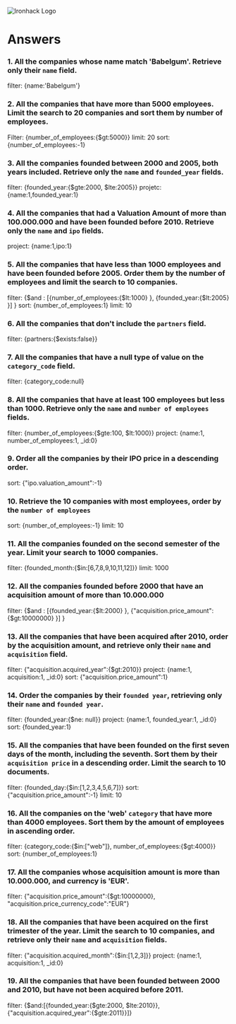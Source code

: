 ![Ironhack Logo](https://i.imgur.com/1QgrNNw.png)

# Answers

### 1. All the companies whose name match 'Babelgum'. Retrieve only their `name` field.

filter: {name:'Babelgum'}

### 2. All the companies that have more than 5000 employees. Limit the search to 20 companies and sort them by **number of employees**.

Filter: {number_of_employees:{$gt:5000}}
limit: 20
sort: {number_of_employees:-1}

### 3. All the companies founded between 2000 and 2005, both years included. Retrieve only the `name` and `founded_year` fields.

filter: {founded_year:{$gte:2000, $lte:2005}}
projetc: {name:1,founded_year:1}

### 4. All the companies that had a Valuation Amount of more than 100.000.000 and have been founded before 2010. Retrieve only the `name` and `ipo` fields.

project: {name:1,ipo:1}

### 5. All the companies that have less than 1000 employees and have been founded before 2005. Order them by the number of employees and limit the search to 10 companies.

filter: {$and : [{number_of_employees:{$lt:1000} }, {founded_year:{$lt:2005} }] }
sort: {number_of_employees:1}
limit: 10

### 6. All the companies that don't include the `partners` field.

filter: {partners:{$exists:false}}

### 7. All the companies that have a null type of value on the `category_code` field.

filter: {category_code:null}


### 8. All the companies that have at least 100 employees but less than 1000. Retrieve only the `name` and `number of employees` fields.

filter: {number_of_employees:{$gte:100, $lt:1000}}
project: {name:1, number_of_employees:1, _id:0}

### 9. Order all the companies by their IPO price in a descending order.

sort: {"ipo.valuation_amount":-1}

### 10. Retrieve the 10 companies with most employees, order by the `number of employees`

sort: {number_of_employees:-1}
limit: 10

### 11. All the companies founded on the second semester of the year. Limit your search to 1000 companies.

filter: {founded_month:{$in:[6,7,8,9,10,11,12]}}
limit: 1000

### 12. All the companies founded before 2000 that have an acquisition amount of more than 10.000.000

filter: {$and : [{founded_year:{$lt:2000} }, {"acquisition.price_amount":{$gt:10000000} }] }

### 13. All the companies that have been acquired after 2010, order by the acquisition amount, and retrieve only their `name` and `acquisition` field.

filter: {"acquisition.acquired_year":{$gt:2010}}
project: {name:1, acquisition:1, _id:0}
sort: {"acquisition.price_amount":1}

### 14. Order the companies by their `founded year`, retrieving only their `name` and `founded year`.

filter: {founded_year:{$ne: null}}
project: {name:1, founded_year:1, _id:0}
sort: {founded_year:1}

### 15. All the companies that have been founded on the first seven days of the month, including the seventh. Sort them by their `acquisition price` in a descending order. Limit the search to 10 documents.

filter: {founded_day:{$in:[1,2,3,4,5,6,7]}}
sort: {"acquisition.price_amount":-1}
limit: 10

### 16. All the companies on the 'web' `category` that have more than 4000 employees. Sort them by the amount of employees in ascending order.

filter: {category_code:{$in:["web"]}, number_of_employees:{$gt:4000}}
sort: {number_of_employees:1}

### 17. All the companies whose acquisition amount is more than 10.000.000, and currency is 'EUR'.

filter: {"acquisition.price_amount":{$gt:10000000}, "acquisition.price_currency_code":"EUR"}

### 18. All the companies that have been acquired on the first trimester of the year. Limit the search to 10 companies, and retrieve only their `name` and `acquisition` fields.

filter: {"acquisition.acquired_month":{$in:[1,2,3]}}
project: {name:1, acquisition:1, _id:0}

### 19. All the companies that have been founded between 2000 and 2010, but have not been acquired before 2011.

filter: {$and:[{founded_year:{$gte:2000, $lte:2010}},{"acquisition.acquired_year":{$gte:2011}}]}
